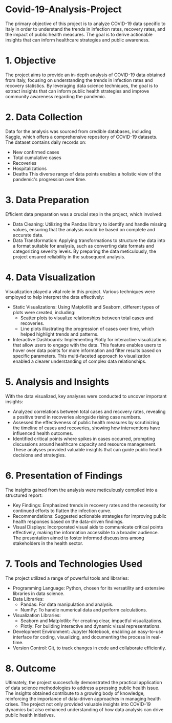 # Covid-19-Analysis-Project
The primary objective of this project is to analyze COVID-19 data specific to Italy in order to understand the trends in infection rates, recovery rates, and the impact of public health measures. The goal is to derive actionable insights that can inform healthcare strategies and public awareness.
# 1. Objective
The project aims to provide an in-depth analysis of COVID-19 data obtained from Italy, focusing on understanding the trends in infection rates and recovery statistics. By leveraging data science techniques, the goal is to extract insights that can inform public health strategies and improve community awareness regarding the pandemic.
# 2. Data Collection
Data for the analysis was sourced from credible databases, including Kaggle, which offers a comprehensive repository of COVID-19 datasets. The dataset contains daily records on:
* New confirmed cases
* Total cumulative cases
* Recoveries
* Hospitalizations
* Deaths
This diverse range of data points enables a holistic view of the pandemic's progression over time.
# 3. Data Preparation
Efficient data preparation was a crucial step in the project, which involved:
* Data Cleaning: Utilizing the Pandas library to identify and handle missing values, ensuring that the analysis would be based on complete and accurate data.
* Data Transformation: Applying transformations to structure the data into a format suitable for analysis, such as converting date formats and categorizing severity levels.
By preparing the data meticulously, the project ensured reliability in the subsequent analysis.
# 4. Data Visualization
Visualization played a vital role in this project. Various techniques were employed to help interpret the data effectively:
* Static Visualizations: Using Matplotlib and Seaborn, different types of plots were created, including: 
  * Scatter plots to visualize relationships between total cases and recoveries.
  * Line plots illustrating the progression of cases over time, which helped highlight trends and patterns.
* Interactive  Dashboards: Implementing Plotly for interactive visualizations that allow users to engage with the data. This feature enables users to hover over data points for more information and filter results based on specific parameters.
This multi-faceted approach to visualization enabled a clearer understanding of complex data relationships.
# 5. Analysis and Insights
With the data visualized, key analyses were conducted to uncover important insights:
* Analyzed correlations between total cases and recovery rates, revealing a positive trend in recoveries alongside rising case numbers.
* Assessed the effectiveness of public health measures by scrutinizing the timeline of cases and recoveries, showing how interventions have influenced health outcomes.
* Identified critical points where spikes in cases occurred, prompting discussions around healthcare capacity and resource management.
These analyses provided valuable insights that can guide public health decisions and strategies.
# 6. Presentation of Findings
The insights gained from the analysis were meticulously compiled into a structured report:
* Key Findings: Emphasized trends in recovery rates and the necessity for continued efforts to flatten the infection curve.
* Recommendations: Suggested actionable strategies for improving public health responses based on the data-driven findings.
* Visual Displays: Incorporated visual aids to communicate critical points effectively, making the information accessible to a broader audience.
The presentation aimed to foster informed discussions among stakeholders in the health sector.
# 7. Tools and Technologies Used
The project utilized a range of powerful tools and libraries:
* Programming Language: Python, chosen for its versatility and extensive libraries in data science.
* Data Libraries:
  * Pandas: For data manipulation and analysis.
  * NumPy: To handle numerical data and perform calculations.
* Visualization Libraries:
  * Seaborn and Matplotlib: For creating clear, impactful visualizations.
  * Plotly: For building interactive and dynamic visual representations.
* Development Environment: Jupyter Notebook, enabling an easy-to-use interface for coding, visualizing, and documenting the process in real-time.
* Version Control: Git, to track changes in code and collaborate efficiently.
# 8. Outcome
Ultimately, the project successfully demonstrated the practical application of data science methodologies to address a pressing public health issue. The insights obtained contribute to a growing body of knowledge, reinforcing the importance of data-driven approaches in managing health crises. The project not only provided valuable insights into COVID-19 dynamics but also enhanced understanding of how data analysis can drive public health initiatives.

